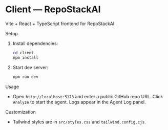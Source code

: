 # Client — RepoStackAI

Vite + React + TypeScript frontend for RepoStackAI.

Setup
1. Install dependencies:
   ```powershell
   cd client
   npm install
   ```
2. Start dev server:
   ```powershell
   npm run dev
   ```

Usage
- Open `http://localhost:5173` and enter a public GitHub repo URL. Click `Analyze` to start the agent. Logs appear in the Agent Log panel.

Customization
- Tailwind styles are in `src/styles.css` and `tailwind.config.cjs`.
